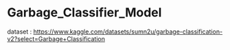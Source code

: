 # Garbage_Classifier_Model
dataset : https://www.kaggle.com/datasets/sumn2u/garbage-classification-v2?select=Garbage+Classification
